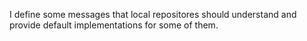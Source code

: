 I define some messages that local repositores should understand and provide default implementations for some of them.